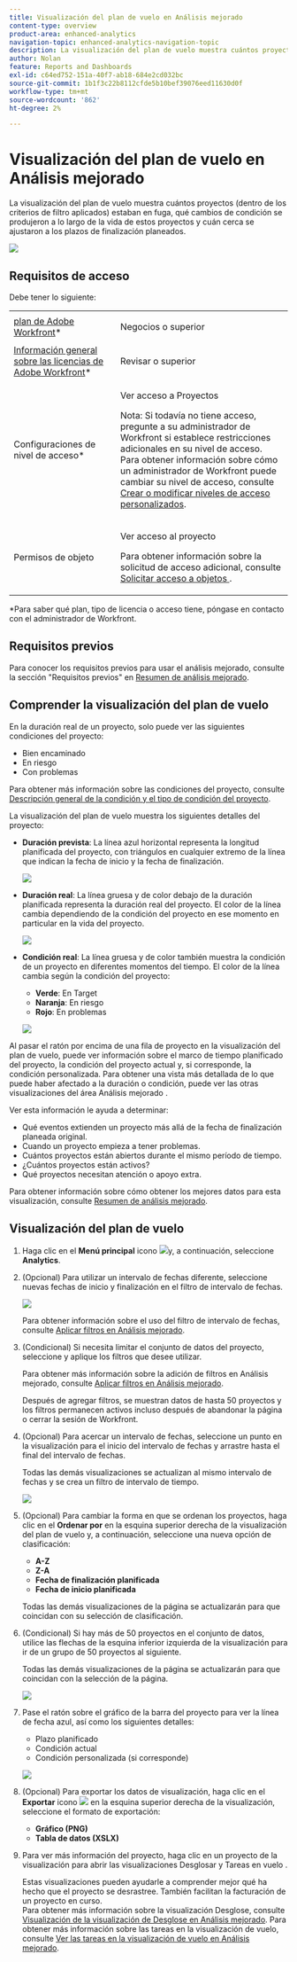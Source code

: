 ```yaml
---
title: Visualización del plan de vuelo en Análisis mejorado
content-type: overview
product-area: enhanced-analytics
navigation-topic: enhanced-analytics-navigation-topic
description: La visualización del plan de vuelo muestra cuántos proyectos (dentro de los criterios de filtro aplicados) estaban en fuga, qué cambios de condición se produjeron a lo largo de la vida de estos proyectos y cuán cerca se ajustaron a los plazos de finalización planeados.
author: Nolan
feature: Reports and Dashboards
exl-id: c64ed752-151a-40f7-ab18-684e2cd032bc
source-git-commit: 1b1f3c22b8112cfde5b10bef39076eed11630d0f
workflow-type: tm+mt
source-wordcount: '862'
ht-degree: 2%

---
```


# Visualización del plan de vuelo en Análisis mejorado

La visualización del plan de vuelo muestra cuántos proyectos (dentro de los criterios de filtro aplicados) estaban en fuga, qué cambios de condición se produjeron a lo largo de la vida de estos proyectos y cuán cerca se ajustaron a los plazos de finalización planeados.

![](assets/flight-plan-350x132.png)

## Requisitos de acceso

Debe tener lo siguiente:

<table style="table-layout:auto"> 
 <col> 
 <col> 
 <tbody> 
  <tr> 
   <td role="rowheader"><a href="https://www.workfront.com/plans" target="_blank">plan de Adobe Workfront</a>*</td> 
   <td> <p>Negocios o superior</p> </td> 
  </tr> 
  <tr> 
   <td role="rowheader"><a href="../administration-and-setup/add-users/access-levels-and-object-permissions/wf-licenses.md" class="MCXref xref">Información general sobre las licencias de Adobe Workfront</a>*</td> 
   <td> <p>Revisar o superior</p> </td> 
  </tr> 
  <tr> 
   <td role="rowheader">Configuraciones de nivel de acceso*</td> 
   <td> <p>Ver acceso a Proyectos</p> <p>Nota: Si todavía no tiene acceso, pregunte a su administrador de Workfront si establece restricciones adicionales en su nivel de acceso.<br>Para obtener información sobre cómo un administrador de Workfront puede cambiar su nivel de acceso, consulte <a href="../administration-and-setup/add-users/configure-and-grant-access/create-modify-access-levels.md" class="MCXref xref">Crear o modificar niveles de acceso personalizados</a>.</p> </td> 
  </tr> 
  <tr> 
   <td role="rowheader">Permisos de objeto</td> 
   <td> <p>Ver acceso al proyecto</p> <p>Para obtener información sobre la solicitud de acceso adicional, consulte <a href="../workfront-basics/grant-and-request-access-to-objects/request-access.md" class="MCXref xref">Solicitar acceso a objetos </a>.</p> </td> 
  </tr> 
 </tbody> 
</table>

&#42;Para saber qué plan, tipo de licencia o acceso tiene, póngase en contacto con el administrador de Workfront.

## Requisitos previos

Para conocer los requisitos previos para usar el análisis mejorado, consulte la sección &quot;Requisitos previos&quot; en [Resumen de análisis mejorado](../enhanced-analytics/enhanced-analytics-overview.md).

## Comprender la visualización del plan de vuelo

En la duración real de un proyecto, solo puede ver las siguientes condiciones del proyecto:

* Bien encaminado
* En riesgo
* Con problemas

Para obtener más información sobre las condiciones del proyecto, consulte [Descripción general de la condición y el tipo de condición del proyecto](../manage-work/projects/manage-projects/project-condition-and-condition-type.md).

La visualización del plan de vuelo muestra los siguientes detalles del proyecto:

* **Duración prevista**: La línea azul horizontal representa la longitud planificada del proyecto, con triángulos en cualquier extremo de la línea que indican la fecha de inicio y la fecha de finalización.

   ![](assets/planned-duration-line-350x37.png)

* **Duración real**: La línea gruesa y de color debajo de la duración planificada representa la duración real del proyecto. El color de la línea cambia dependiendo de la condición del proyecto en ese momento en particular en la vida del proyecto.

   ![](assets/actual-duration-line.png)

* **Condición real**: La línea gruesa y de color también muestra la condición de un proyecto en diferentes momentos del tiempo. El color de la línea cambia según la condición del proyecto:

   * **Verde**: En Target
   * **Naranja**: En riesgo
   * **Rojo**: En problemas

   ![](assets/actual-condition-color.png)

Al pasar el ratón por encima de una fila de proyecto en la visualización del plan de vuelo, puede ver información sobre el marco de tiempo planificado del proyecto, la condición del proyecto actual y, si corresponde, la condición personalizada. Para obtener una vista más detallada de lo que puede haber afectado a la duración o condición, puede ver las otras visualizaciones del área Análisis mejorado .

Ver esta información le ayuda a determinar:

* Qué eventos extienden un proyecto más allá de la fecha de finalización planeada original.
* Cuando un proyecto empieza a tener problemas.
* Cuántos proyectos están abiertos durante el mismo período de tiempo.
* ¿Cuántos proyectos están activos?
* Qué proyectos necesitan atención o apoyo extra.

Para obtener información sobre cómo obtener los mejores datos para esta visualización, consulte [Resumen de análisis mejorado](../enhanced-analytics/enhanced-analytics-overview.md).

## Visualización del plan de vuelo

1. Haga clic en el **Menú principal** icono ![](assets/main-menu-icon-16x12.png)y, a continuación, seleccione **Analytics**.
1. (Opcional) Para utilizar un intervalo de fechas diferente, seleccione nuevas fechas de inicio y finalización en el filtro de intervalo de fechas.

   ![](assets/filters-select-date-range-350x344.png)

   Para obtener información sobre el uso del filtro de intervalo de fechas, consulte [Aplicar filtros en Análisis mejorado](../enhanced-analytics/use-enhanced-analytics-filters.md).

1. (Condicional) Si necesita limitar el conjunto de datos del proyecto, seleccione y aplique los filtros que desee utilizar.

   Para obtener más información sobre la adición de filtros en Análisis mejorado, consulte [Aplicar filtros en Análisis mejorado](../enhanced-analytics/use-enhanced-analytics-filters.md).

   Después de agregar filtros, se muestran datos de hasta 50 proyectos y los filtros permanecen activos incluso después de abandonar la página o cerrar la sesión de Workfront.

1. (Opcional) Para acercar un intervalo de fechas, seleccione un punto en la visualización para el inicio del intervalo de fechas y arrastre hasta el final del intervalo de fechas.

   Todas las demás visualizaciones se actualizan al mismo intervalo de fechas y se crea un filtro de intervalo de tiempo.

   ![](assets/timeframe-filter-350x220.png)

1. (Opcional) Para cambiar la forma en que se ordenan los proyectos, haga clic en el **Ordenar por** en la esquina superior derecha de la visualización del plan de vuelo y, a continuación, seleccione una nueva opción de clasificación:

   * **A-Z**
   * **Z-A**
   * **Fecha de finalización planificada**
   * **Fecha de inicio planificada**

   Todas las demás visualizaciones de la página se actualizarán para que coincidan con su selección de clasificación.

1. (Condicional) Si hay más de 50 proyectos en el conjunto de datos, utilice las flechas de la esquina inferior izquierda de la visualización para ir de un grupo de 50 proyectos al siguiente.

   Todas las demás visualizaciones de la página se actualizarán para que coincidan con la selección de la página.

   ![](assets/pagination-350x118.png)

1. Pase el ratón sobre el gráfico de la barra del proyecto para ver la línea de fecha azul, así como los siguientes detalles:

   * Plazo planificado
   * Condición actual
   * Condición personalizada (si corresponde)

   ![](assets/project-bar-graph-350x143.png)

1. (Opcional) Para exportar los datos de visualización, haga clic en el **Exportar** icono ![](assets/export.png) en la esquina superior derecha de la visualización, seleccione el formato de exportación:

   * **Gráfico (PNG)**
   * **Tabla de datos (XSLX)**

1. Para ver más información del proyecto, haga clic en un proyecto de la visualización para abrir las visualizaciones Desglosar y Tareas en vuelo .

   Estas visualizaciones pueden ayudarle a comprender mejor qué ha hecho que el proyecto se desrastree. También facilitan la facturación de un proyecto en curso.\
   Para obtener más información sobre la visualización Desglose, consulte [Visualización de la visualización de Desglose en Análisis mejorado](../enhanced-analytics/burndown-overview.md). Para obtener más información sobre las tareas en la visualización de vuelo, consulte [Ver las tareas en la visualización de vuelo en Análisis mejorado](../enhanced-analytics/tasks-in-flight-overview.md).

